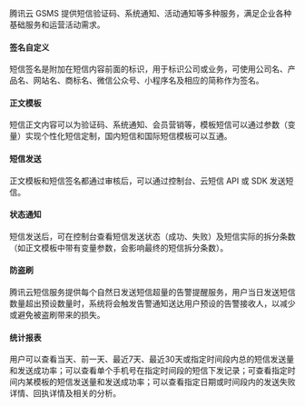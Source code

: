 腾讯云 GSMS 提供短信验证码、系统通知、活动通知等多种服务，满足企业各种基础服务和运营活动需求。

#### 签名自定义
短信签名是附加在短信内容前面的标识，用于标识公司或业务，可使用公司名、产品名、网站名、商标名、微信公众号、小程序名及相应的简称作为签名。

#### 正文模板
短信正文内容可以为验证码、系统通知、会员营销等，模板短信可以通过参数（变量）实现个性化短信定制，国内短信和国际短信模板可以互通。

#### 短信发送
正文模板和短信签名都通过审核后，可以通过控制台、云短信 API 或 SDK 发送短信。

#### 状态通知
短信发送后，可在控制台查看短信发送状态（成功、失败）及短信实际的拆分条数（如正文模板中带有变量参数，会影响最终的短信拆分条数）。

#### 防盗刷
腾讯云短信服务提供每个自然日发送短信超量的告警提醒服务，用户当日发送短信数量超出预设数量时，系统将会触发告警通知送达用户预设的告警接收人，以减少或避免被盗刷带来的损失。

#### 统计报表
用户可以查看当天、前一天、最近7天、最近30天或指定时间段内总的短信发送量和发送成功率；可以查看单个手机号在指定时间段的短信下发记录；可查看指定时间内某模板的短信发送量和发送成功率；可以查看指定日期或时间段内的发送失败详情、回执详情及相关的分析。
